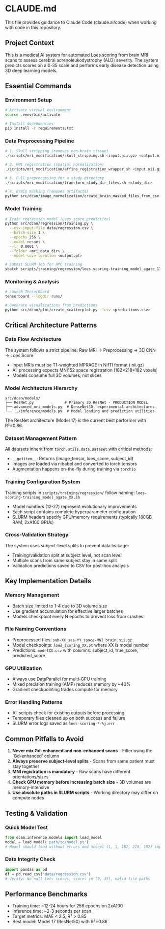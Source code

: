 # CLAUDE.md

This file provides guidance to Claude Code (claude.ai/code) when working with code in this repository.

## Project Context

This is a medical AI system for automated Loes scoring from brain MRI scans to assess cerebral adrenoleukodystrophy (ALD) severity. The system predicts scores on a 0-35 scale and performs early disease detection using 3D deep learning models.

## Essential Commands

### Environment Setup
```bash
# Activate virtual environment
source .venv/bin/activate

# Install dependencies
pip install -r requirements.txt
```

### Data Preprocessing Pipeline
```bash
# 1. Skull stripping (removes non-brain tissue)
./scripts/mri_modification/skull_stripping.sh <input.nii.gz> <output.nii.gz>

# 2. MNI registration (spatial normalization)
./scripts/mri_modification/affine_registration_wrapper.sh <input.nii.gz> <output.nii.gz>

# 3. Full preprocessing for a study directory
./scripts/mri_modification/transform_study_dir_files.sh <study_dir>

# 4. Brain masking (removes artifacts)
python src/dcan/image_normalization/create_brain_masked_files_from_csv.py --csv <input.csv>
```

### Model Training
```bash
# Train regression model (Loes score prediction)
python src/dcan/regression/training.py \
  --csv-input-file data/regression.csv \
  --batch-size 1 \
  --epochs 256 \
  --model resnet \
  --lr 0.0001 \
  --folder <mri_data_dir> \
  --model-save-location <output.pt>

# Submit SLURM job for HPC training
sbatch scripts/training/regression/loes-scoring-training_model_agate_17.sh
```

### Monitoring & Analysis
```bash
# Launch TensorBoard
tensorboard --logdir runs/

# Generate visualizations from predictions
python src/dcan/plot/create_scatterplot.py --csv <predictions.csv>
```

## Critical Architecture Patterns

### Data Flow Architecture
The system follows a strict pipeline: Raw MRI → Preprocessing → 3D CNN → Loes Score
- Input MRIs must be T1-weighted MPRAGE in NIfTI format (.nii.gz)
- All processing expects MNI152 space registration (182×218×182 voxels)
- Models consume full 3D volumes, not slices

### Model Architecture Hierarchy
```
src/dcan/models/
├── ResNet.py              # Primary 3D ResNet - PRODUCTION MODEL
├── advanced_mri_models.py  # DenseNet3D, experimental architectures
└── ../inference/models.py  # Model loading and prediction utilities
```

The ResNet architecture (Model 17) is the current best performer with R²=0.86.

### Dataset Management Pattern
All datasets inherit from `torch.utils.data.Dataset` with critical methods:
- `__getitem__`: Returns (image_tensor, loes_score, subject_id)
- Images are loaded via nibabel and converted to torch tensors
- Augmentation happens on-the-fly during training via `torchio`

### Training Configuration System
Training scripts in `scripts/training/regression/` follow naming: `loes-scoring-training_model_agate_XX.sh`
- Model numbers (12-27) represent evolutionary improvements
- Each script contains complete hyperparameter configuration
- SLURM headers specify GPU/memory requirements (typically 180GB RAM, 2xA100 GPUs)

### Cross-Validation Strategy
The system uses subject-level splits to prevent data leakage:
- Training/validation split at subject level, not scan level
- Multiple scans from same subject stay in same split
- Validation predictions saved to CSV for post-hoc analysis

## Key Implementation Details

### Memory Management
- Batch size limited to 1-4 due to 3D volume size
- Use gradient accumulation for effective larger batches
- Models checkpoint every N epochs to prevent loss from crashes

### File Naming Conventions
- Preprocessed files: `sub-XX_ses-YY_space-MNI_brain.nii.gz`
- Model checkpoints: `loes_scoring_XX.pt` where XX is model number
- Predictions: `modelXX.csv` with columns: subject_id, true_score, predicted_score

### GPU Utilization
- Always use DataParallel for multi-GPU training
- Mixed precision training (AMP) reduces memory by ~40%
- Gradient checkpointing trades compute for memory

### Error Handling Patterns
- All scripts check for existing outputs before processing
- Temporary files cleaned up on both success and failure
- SLURM error logs saved as `loes-scoring-*-%j.err`

## Common Pitfalls to Avoid

1. **Never mix Gd-enhanced and non-enhanced scans** - Filter using the 'Gd-enhanced' column
2. **Always preserve subject-level splits** - Scans from same patient must stay together
3. **MNI registration is mandatory** - Raw scans have different orientations/sizes
4. **Check GPU memory before increasing batch size** - 3D volumes are memory-intensive
5. **Use absolute paths in SLURM scripts** - Working directory may differ on compute nodes

## Testing & Validation

### Quick Model Test
```python
from dcan.inference.models import load_model
model = load_model('path/to/model.pt')
# Model should load without errors and accept (1, 1, 182, 218, 182) input
```

### Data Integrity Check
```python
import pandas as pd
df = pd.read_csv('data/regression.csv')
# Verify: No null Loes scores, scores in [0, 35], valid file paths
```

## Performance Benchmarks

- Training time: ~12-24 hours for 256 epochs on 2xA100
- Inference time: ~2-3 seconds per scan
- Target metrics: MAE < 2.5, R² > 0.85
- Best model: Model 17 (ResNet50) with R²=0.86